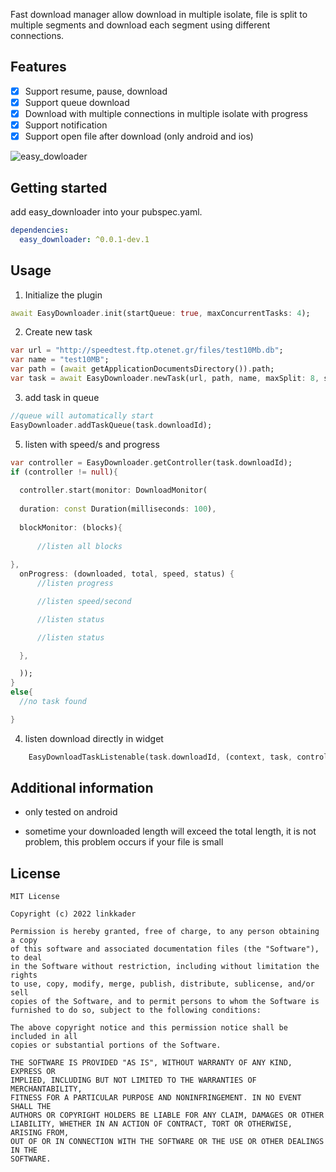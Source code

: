 
Fast download manager allow download in multiple isolate, file is split to multiple segments and download each segment using different connections.

## Features

- [x] Support resume, pause, download
- [x] Support queue download
- [x] Download with multiple connections in multiple isolate with progress
- [x] Support notification
- [x] Support open file after download (only android and ios)

![easy_dowloader](https://user-images.githubusercontent.com/59131542/197368097-398313ef-1d2c-40bd-84c3-dfc846dedc01.gif)

## Getting started

add easy_downloader into your pubspec.yaml.
```yaml
dependencies:
  easy_downloader: ^0.0.1-dev.1
```

## Usage

1. Initialize the plugin

```dart
await EasyDownloader.init(startQueue: true, maxConcurrentTasks: 4);
```

2. Create new task

```dart
var url = "http://speedtest.ftp.otenet.gr/files/test10Mb.db";
var name = "test10MB";
var path = (await getApplicationDocumentsDirectory()).path;
var task = await EasyDownloader.newTask(url, path, name, maxSplit: 8, showNotification: true);    
```

3. add task in queue

```dart
//queue will automatically start
EasyDownloader.addTaskQueue(task.downloadId);
```

5. listen with speed/s and progress

```dart
var controller = EasyDownloader.getController(task.downloadId);
if (controller != null){
  
  controller.start(monitor: DownloadMonitor(
  
  duration: const Duration(milliseconds: 100),
  
  blockMonitor: (blocks){
  
      //listen all blocks
  
},
  onProgress: (downloaded, total, speed, status) {
      //listen progress

      //listen speed/second

      //listen status

      //listen status

  },

  ));
}
else{
  //no task found

}    
```

4. listen download directly in widget

```dart
    EasyDownloadTaskListenable(task.downloadId, (context, task, controller) {});
```

## Additional information

- only tested on android

- sometime your downloaded length will exceed the total length, it is not problem, this problem occurs if your file is small

## License
    MIT License

    Copyright (c) 2022 linkkader

    Permission is hereby granted, free of charge, to any person obtaining a copy
    of this software and associated documentation files (the "Software"), to deal
    in the Software without restriction, including without limitation the rights
    to use, copy, modify, merge, publish, distribute, sublicense, and/or sell
    copies of the Software, and to permit persons to whom the Software is
    furnished to do so, subject to the following conditions:

    The above copyright notice and this permission notice shall be included in all
    copies or substantial portions of the Software.

    THE SOFTWARE IS PROVIDED "AS IS", WITHOUT WARRANTY OF ANY KIND, EXPRESS OR
    IMPLIED, INCLUDING BUT NOT LIMITED TO THE WARRANTIES OF MERCHANTABILITY,
    FITNESS FOR A PARTICULAR PURPOSE AND NONINFRINGEMENT. IN NO EVENT SHALL THE
    AUTHORS OR COPYRIGHT HOLDERS BE LIABLE FOR ANY CLAIM, DAMAGES OR OTHER
    LIABILITY, WHETHER IN AN ACTION OF CONTRACT, TORT OR OTHERWISE, ARISING FROM,
    OUT OF OR IN CONNECTION WITH THE SOFTWARE OR THE USE OR OTHER DEALINGS IN THE
    SOFTWARE.

